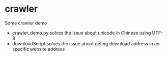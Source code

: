 # crawler
Some crawler demo
- crawler_demo.py solves the issue about unicode in Chinese using UTF-8
- downloadScript solves the issue about geting download address in an specific website address
